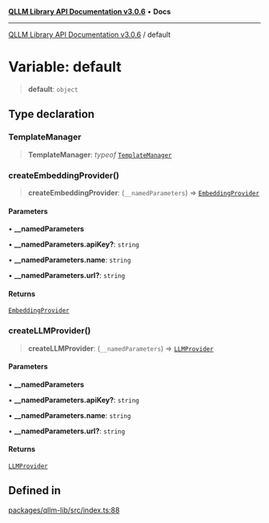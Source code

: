 [**QLLM Library API Documentation v3.0.6**](../README.md) • **Docs**

***

[QLLM Library API Documentation v3.0.6](../globals.md) / default

# Variable: default

> **default**: `object`

## Type declaration

### TemplateManager

> **TemplateManager**: *typeof* [`TemplateManager`](../classes/TemplateManager.md)

### createEmbeddingProvider()

> **createEmbeddingProvider**: (`__namedParameters`) => [`EmbeddingProvider`](../interfaces/EmbeddingProvider.md)

#### Parameters

• **\_\_namedParameters**

• **\_\_namedParameters.apiKey?**: `string`

• **\_\_namedParameters.name**: `string`

• **\_\_namedParameters.url?**: `string`

#### Returns

[`EmbeddingProvider`](../interfaces/EmbeddingProvider.md)

### createLLMProvider()

> **createLLMProvider**: (`__namedParameters`) => [`LLMProvider`](../interfaces/LLMProvider.md)

#### Parameters

• **\_\_namedParameters**

• **\_\_namedParameters.apiKey?**: `string`

• **\_\_namedParameters.name**: `string`

• **\_\_namedParameters.url?**: `string`

#### Returns

[`LLMProvider`](../interfaces/LLMProvider.md)

## Defined in

[packages/qllm-lib/src/index.ts:88](https://github.com/quantalogic/qllm/blob/b15a3aa4af263bce36ea091a0f29bf1255b95497/packages/qllm-lib/src/index.ts#L88)
